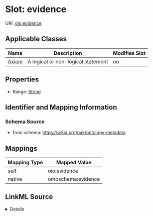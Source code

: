 

# Slot: evidence



URI: [oio:evidence](http://www.geneontology.org/formats/oboInOwl#evidence)



<!-- no inheritance hierarchy -->





## Applicable Classes

| Name | Description | Modifies Slot |
| --- | --- | --- |
| [Axiom](Axiom.md) | A logical or non-logical statement |  no  |







## Properties

* Range: [String](String.md)





## Identifier and Mapping Information







### Schema Source


* from schema: https://w3id.org/oak/ontology-metadata




## Mappings

| Mapping Type | Mapped Value |
| ---  | ---  |
| self | oio:evidence |
| native | omoschema:evidence |




## LinkML Source

<details>
```yaml
name: evidence
deprecated: deprecated oboInOwl property
from_schema: https://w3id.org/oak/ontology-metadata
rank: 1000
slot_uri: oio:evidence
alias: evidence
domain_of:
- Axiom
range: string

```
</details>